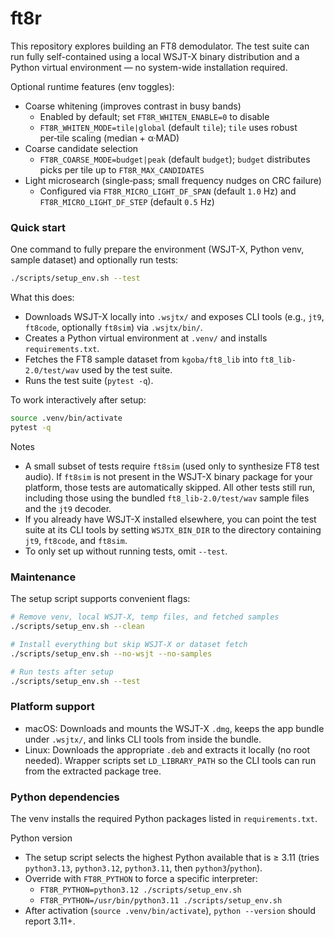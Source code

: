 # ft8r

This repository explores building an FT8 demodulator. The test suite can run fully self-contained using a local WSJT-X binary distribution and a Python virtual environment — no system-wide installation required.

Optional runtime features (env toggles):
- Coarse whitening (improves contrast in busy bands)
  - Enabled by default; set `FT8R_WHITEN_ENABLE=0` to disable
  - `FT8R_WHITEN_MODE=tile|global` (default `tile`); `tile` uses robust per‑tile scaling (median + α·MAD)
- Coarse candidate selection
  - `FT8R_COARSE_MODE=budget|peak` (default `budget`); `budget` distributes picks per tile up to `FT8R_MAX_CANDIDATES`
- Light microsearch (single‑pass; small frequency nudges on CRC failure)
  - Configured via `FT8R_MICRO_LIGHT_DF_SPAN` (default `1.0` Hz) and `FT8R_MICRO_LIGHT_DF_STEP` (default `0.5` Hz)

### Quick start

One command to fully prepare the environment (WSJT-X, Python venv, sample dataset) and optionally run tests:

```bash
./scripts/setup_env.sh --test
```

What this does:
- Downloads WSJT-X locally into `.wsjtx/` and exposes CLI tools (e.g., `jt9`, `ft8code`, optionally `ft8sim`) via `.wsjtx/bin/`.
- Creates a Python virtual environment at `.venv/` and installs `requirements.txt`.
- Fetches the FT8 sample dataset from `kgoba/ft8_lib` into `ft8_lib-2.0/test/wav` used by the test suite.
- Runs the test suite (`pytest -q`).

To work interactively after setup:

```bash
source .venv/bin/activate
pytest -q
```

Notes
- A small subset of tests require `ft8sim` (used only to synthesize FT8 test audio). If `ft8sim` is not present in the WSJT-X binary package for your platform, those tests are automatically skipped. All other tests still run, including those using the bundled `ft8_lib-2.0/test/wav` sample files and the `jt9` decoder.
- If you already have WSJT-X installed elsewhere, you can point the test suite at its CLI tools by setting `WSJTX_BIN_DIR` to the directory containing `jt9`, `ft8code`, and `ft8sim`.
- To only set up without running tests, omit `--test`.

### Maintenance

The setup script supports convenient flags:

```bash
# Remove venv, local WSJT-X, temp files, and fetched samples
./scripts/setup_env.sh --clean

# Install everything but skip WSJT-X or dataset fetch
./scripts/setup_env.sh --no-wsjt --no-samples

# Run tests after setup
./scripts/setup_env.sh --test
```

### Platform support
- macOS: Downloads and mounts the WSJT-X `.dmg`, keeps the app bundle under `.wsjtx/`, and links CLI tools from inside the bundle.
- Linux: Downloads the appropriate `.deb` and extracts it locally (no root needed). Wrapper scripts set `LD_LIBRARY_PATH` so the CLI tools can run from the extracted package tree.

### Python dependencies
The venv installs the required Python packages listed in `requirements.txt`.

Python version
- The setup script selects the highest Python available that is ≥ 3.11 (tries `python3.13`, `python3.12`, `python3.11`, then `python3`/`python`).
- Override with `FT8R_PYTHON` to force a specific interpreter:
  - `FT8R_PYTHON=python3.12 ./scripts/setup_env.sh`
  - `FT8R_PYTHON=/usr/bin/python3.11 ./scripts/setup_env.sh`
- After activation (`source .venv/bin/activate`), `python --version` should report 3.11+.

